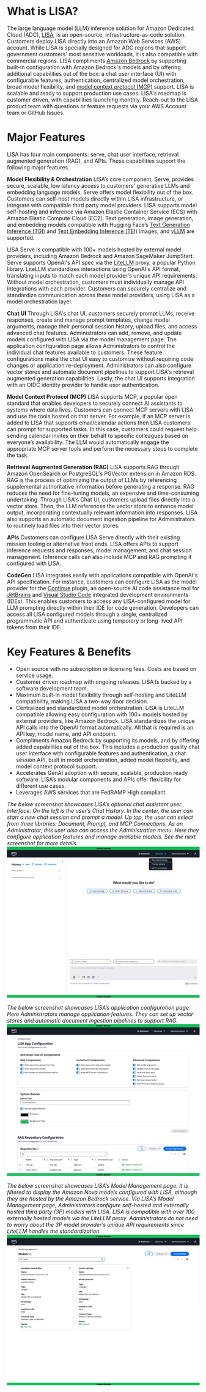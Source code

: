 # What is LISA?

The large language model (LLM) inference solution for Amazon Dedicated Cloud (ADC), [LISA](https://github.com/awslabs/LISA),
is an open-source, infrastructure-as-code solution. Customers deploy LISA directly into an Amazon Web Services (AWS)
account. While LISA is specially designed for ADC regions that support government customers' most sensitive workloads,
it is also compatible with commercial regions. LISA compliments [Amazon Bedrock](https://aws.amazon.com/bedrock/) by
supporting built-in configuration with Amazon Bedrock's models and by offering additional capabilities out of the box:
a chat user interface (UI) with configurable features, authentication, centralized model orchestration, broad model
flexibility, and [model context protocol (MCP)](https://modelcontextprotocol.io/introduction) support. LISA is scalable
and ready to support production use cases. LISA's roadmap is customer driven, with capabilities launching monthly.
Reach-out to the LISA product team with questions or feature requests via your AWS Account team or GitHub Issues.

# Major Features

LISA has four main components: serve, chat user interface, retrieval augmented generation (RAG), and APIs.
These capabilities support the following major features.

**Model Flexibility & Orchestration**
LISA’s core component, Serve, provides secure, scalable, low latency access to customers' generative LLMs and embedding
language models. Serve offers model flexibility out of the box. Customers can self-host models directly within LISA
infrastructure, or integrate with compatible third party model providers. LISA supports model self-hosting and inference
via Amazon Elastic Container Service (ECS) with Amazon Elastic Compute Cloud (EC2). Text generation, image generation,
and embedding models compatible with Hugging Face’s
[Text Generation Inference (TGI)](https://huggingface.co/docs/text-generation-inference/en/index)
and [Text Embedding Inference (TEI)](https://huggingface.co/docs/text-embeddings-inference/en/index) images,
and [vLLM](https://docs.vllm.ai/en/latest/) are supported.

LISA Serve is compatible with 100+ models hosted by external model providers, including Amazon Bedrock and Amazon SageMaker
JumpStart. Serve supports OpenAl's API spec via the [LiteLLM](https://docs.litellm.ai/docs/) proxy, a popular Python
library. LiteLLM standardizes interactions using OpenAl's API format, translating inputs to match each model provider's
unique API requirements. Without model orchestration, customers must individually manage API integrations with each
provider. Customers can securely centralize and standardize communication across these model providers, using LISA as a
model orchestration layer.

**Chat UI**
Through LISA's chat UI, customers securely prompt LLMs, receive responses, create and manage prompt templates, change
model arguments, manage their personal session history, upload files, and access advanced chat features.
Administrators can add, remove, and update models configured with LISA via the model management page. The application
configuration page allows Administrators to control the individual chat features available to customers. These feature
configurations make the chat UI easy to customize without requiring code changes or application re-deployment.
Administrators can also configure vector stores and automate document pipelines to support LISA's retrieval augmented
generation capabilities. Lastly, the chat UI supports integration with an OIDC identity provider to handle user authentication.

**Model Context Protocol (MCP)**
LISA supports MCP, a popular open standard that enables developers to securely connect AI assistants to systems where
data lives. Customers can connect MCP servers with LISA and use the tools hosted on that server. For example, if an MCP
server is added to LISA that supports email/calendar actions then LISA customers can prompt for supported tasks. In this
case, customers could request help sending calendar invites on their behalf to specific colleagues based on everyone’s
availability. The LLM would automatically engage the appropriate MCP server tools and perform the necessary steps to
complete the task.

**Retrieval Augmented Generation (RAG)**
LISA supports RAG through Amazon OpenSearch or PostgreSQL's PGVector extension in Amazon RDS. RAG is the process of
optimizing the output of LLMs by referencing supplemental authoritative information before generating a response.
RAG reduces the need for fine-tuning models, an expensive and time-consuming undertaking. Through LISA's Chat UI,
customers upload files directly into a vector store. Then, the LLM references the vector store to enhance model output,
incorporating contextually relevant information into responses. LISA also supports an automatic document ingestion
pipeline for Administrators to routinely load files into their vector stores.

**APIs**
Customers can configure LISA Serve directly with their existing mission tooling or alternative front ends. LISA offers
APIs to support inference requests and responses, model management, and chat session management. Inference calls can
also include MCP and RAG prompting if configured with LISA.

**CodeGen**
LISA integrates easily with applications compatible with OpenAI's API specification. For instance, customers can
configure LISA as the model provider for the [Continue](https://www.continue.dev/) plugin, an open-source AI code
assistance tool for [JetBrains](https://www.jetbrains.com/) and [Visual Studio Code](https://code.visualstudio.com/)
integrated development environments (IDEs). This enables customers to access any LISA-configured model for LLM prompting
directly within their IDE for code generation. Developers can access all LISA configured models through a single,
centralized programmatic API and authenticate using temporary or long-lived API tokens from their IDE.

# Key Features & Benefits

* Open source with no subscription or licensing fees. Costs are based on service usage.
* Customer driven roadmap with ongoing releases. LISA Is backed by a software development team.
* Maximum built-in model flexibility through self-hosting and LiteLLM compatibility, making LISA a two-way door decision.
* Centralized and standardized model orchestration. LISA is LiteLLM compatible allowing easy configuration with 100+
models hosted by external providers, like Amazon Bedrock. LISA standardizes the unique API calls into the OpenAI format
automatically. All that is required is an API key, model name, and API endpoint.
* Compliments Amazon Bedrock by supporting its models, and by offering added capabilities out of the box. This includes
a production quality chat user interface with configurable features and authentication, a chat session API,
built in model orchestration, added model flexibility, and model context protocol support.
* Accelerates GenAI adoption with secure, scalable, production ready software. LISA’s modular components and APIs offer
flexibility for different use cases.
* Leverages AWS services that are FedRAMP High compliant.


*The below screenshot showcases LISA’s optional chat assistant user interface. On the left is the user’s Chat History.
In the center, the user can start a new chat session and prompt a model. Up top, the user can select from three
libraries: Document, Prompt, and MCP Connections. As an Administrator, this user also can access the Administration
menu. Here they configure application features and manage available models.* *See the next screenshot for more details.*
![LISA UI](../assets/LISA_UI.png)

*The below screenshot showcases LISA’s application configuration page. Here Administrators manage application features.
They can set up vector stores and automatic document ingestion pipelines to support RAG.*
![LISA Config](../assets/LISA_Config.png)

*The below screenshot showcases LISA’s Model Management page. It is filtered to display the Amazon Nova models
configured with LISA, although they are hosted by the Amazon Bedrock service. Via LISA’s Model Management page,
Administrators configure self-hosted and externally hosted third party (3P) models with LISA. LISA is compatible with
over 100 externally hosted models via the LiteLLM proxy. Administrators do not need to worry about the 3P model
provider’s unique API requirements since LiteLLM handles the standardization.*
![LISA Model Management](../assets/LISA_Model_Mgmt.png)
